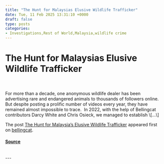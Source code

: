 ```yaml
---
title: "The Hunt for Malaysias Elusive Wildlife Trafficker"
date: Tue, 11 Feb 2025 13:31:10 +0000
draft: false
type: posts
categories: 
- Investigations,Rest of World,Malaysia,wildlife crime
---
```

# The Hunt for Malaysias Elusive Wildlife Trafficker

<br/>

<br/>
For more than a decade, one anonymous wildlife dealer has been advertising rare and endangered animals to thousands of followers online. But despite posting a prolific number of videos every year, they have remained almost impossible to trace.  In 2022, with the help of Bellingcat contributors Darcy White and Chris Osieck, we managed to establish \[…\]

The post [The Hunt for Malaysia’s Elusive Wildlife Trafficker](https://www.bellingcat.com/news/2025/02/11/the-hunt-for-malaysias-elusive-wildlife-trafficker/) appeared first on [bellingcat](https://www.bellingcat.com).

#### [Source](https://www.bellingcat.com/news/2025/02/11/the-hunt-for-malaysias-elusive-wildlife-trafficker/)

<br/>
---
